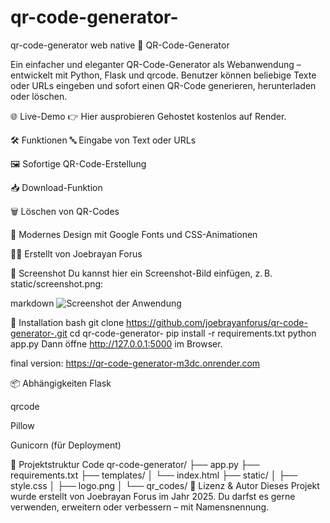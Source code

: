 # qr-code-generator-
qr-code-generator web native
📱 QR-Code-Generator

Ein einfacher und eleganter QR-Code-Generator als Webanwendung – entwickelt mit Python, Flask und qrcode. Benutzer können beliebige Texte oder URLs eingeben und sofort einen QR-Code generieren, herunterladen oder löschen.

🌐 Live-Demo
👉 Hier ausprobieren Gehostet kostenlos auf Render.

🛠️ Funktionen
🔤 Eingabe von Text oder URLs

🖼️ Sofortige QR-Code-Erstellung

📥 Download-Funktion

🗑️ Löschen von QR-Codes

🎨 Modernes Design mit Google Fonts und CSS-Animationen

🧑‍💻 Erstellt von Joebrayan Forus

📸 Screenshot
Du kannst hier ein Screenshot-Bild einfügen, z. B. static/screenshot.png:

markdown
![Screenshot der Anwendung](https://github.com/user-attachments/assets/ffd64533-a85a-476e-b906-2f0b2b6d0d2f)

🚀 Installation
bash
git clone https://github.com/joebrayanforus/qr-code-generator-.git
cd qr-code-generator-
pip install -r requirements.txt
python app.py
Dann öffne http://127.0.0.1:5000 im Browser.

final version:
https://qr-code-generator-m3dc.onrender.com

📦 Abhängigkeiten
Flask

qrcode

Pillow

Gunicorn (für Deployment)

📁 Projektstruktur
Code
qr-code-generator/
├── app.py
├── requirements.txt
├── templates/
│   └── index.html
├── static/
│   ├── style.css
│   ├── logo.png
│   └── qr_codes/
📣 Lizenz & Autor
Dieses Projekt wurde erstellt von Joebrayan Forus im Jahr 2025. Du darfst es gerne verwenden, erweitern oder verbessern – mit Namensnennung.
